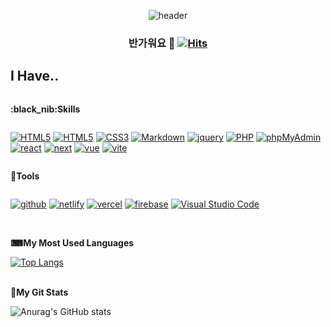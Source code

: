 <div align="center">

  ![header](https://capsule-render.vercel.app/api?type=Waving&color=0056f9&height=150&section=header&text=Welcome%20to%20my%20Island&fontColor=d6aa54&fontSize=70&animation=fadeIn&fontAlignY=55)
### 반가워요 👋 [![Hits](https://hits.seeyoufarm.com/api/count/incr/badge.svg?url=https%3A%2F%2Fgithub.com%2FCoconutpalmtreeisland&count_bg=%2379C83D&title_bg=%23555555&icon=&icon_color=%23E7E7E7&title=hits&edge_flat=false)](https://hits.seeyoufarm.com)

</div>


## I Have..
<div style="display:flex; flex-direction:column; align-items:flex-start;">
<p><strong>:black_nib:Skills</strong></p>

<a href="#"><img alt="HTML5" src="https://img.shields.io/badge/Javascript-F7DF1E?style=flat-square&logo=Javascript&logoColor=black"/></a>
<a href="#"><img alt="HTML5" src="https://img.shields.io/badge/HTML5-E34F26?style=flat-square&logo=HTML5&logoColor=white"></a>
<a href="#"><img alt="CSS3" src="https://img.shields.io/badge/CSS3-1572B6?style=flat-square&logo=CSS3&logoColor=white"></a>
<a href="#"><img alt="Markdown" src="https://img.shields.io/badge/Markdown-000?style=flat-square&logo=Markdown&logoColor=white"></a>
<a href="#"><img alt="jquery" src="https://img.shields.io/badge/Jquery-0769AD?style=flat-square&logo=jquery&logoColor=white"/></a>
<a href="#"><img alt="PHP" src="https://img.shields.io/badge/PHP-777BB4?style=flat-square&logo=PHP&logoColor=white"/></a>
<a href="#"><img alt="phpMyAdmin" src="https://img.shields.io/badge/phpMyAdmin-6C78AF?style=flat-square&logo=phpMyAdmin&logoColor=white"></a>
<a href="#"><img alt="react" src="https://img.shields.io/badge/React-61DAFB?style=flat-square&logo=react&logoColor=white"/></a>
<a href="#"><img alt="next" src="https://img.shields.io/badge/Next-000000?style=flat-square&logo=nextdotjs&logoColor=white"/></a>
<a href="#"><img alt="vue" src="https://img.shields.io/badge/Vue-4FC08D?style=flat-square&logo=vuedotjs&logoColor=white"/></a>
<a href="#"><img alt="vite" src="https://img.shields.io/badge/Vite-646CFF?style=flat-square&logo=vite&logoColor=white"/></a>

<p><strong>🔧Tools</strong></p>

<a href="#"><img alt="github" src="https://img.shields.io/badge/Github-181717?style=flat-square&logo=github&logoColor=white"/></a>
<a href="#"><img alt="netlify" src="https://img.shields.io/badge/Netlify-00C7B7?style=flat-square&logo=netlify&logoColor=white"/></a>
<a href="#"><img alt="vercel" src="https://img.shields.io/badge/Vercel-000000?style=flat-square&logo=vercel&logoColor=white"/></a>
<a href="#"><img alt="firebase" src="https://img.shields.io/badge/Firebase-FFCA28?style=flat-square&logo=firebase&logoColor=black"/></a>
<a href="#"><img alt="Visual Studio Code" src="https://img.shields.io/badge/Visual Studio Code-007ACC?style=flat-square&logo=Visual Studio Code&logoColor=white"></a>
</div>

<br>
<div align="left">

<p><strong>⌨My Most Used Languages</strong></p>
  
[![Top Langs](https://github-readme-stats.vercel.app/api/top-langs/?username=Coconutpalmtreeisland&layout=compact)](https://github.com/Coconutpalmtreeisland/github-readme-stats)<br><br>

<p><strong>💾My Git Stats</strong></p>

![Anurag's GitHub stats](https://github-readme-stats.vercel.app/api?username=Coconutpalmtreeisland&show_icons=true&theme=transparent)

</div>

<!--
**Coconutpalmtreeisland/Coconutpalmtreeisland** is a ✨ _special_ ✨ repository because its `README.md` (this file) appears on your GitHub profile.

Here are some ideas to get you started:

- 🔭 I’m currently working on ...
- 🌱 I’m currently learning ...
- 👯 I’m looking to collaborate on ...
- 🤔 I’m looking for help with ...
- 💬 Ask me about ...
- 📫 How to reach me: ...
- 😄 Pronouns: ...
- ⚡ Fun fact: ...
-->

